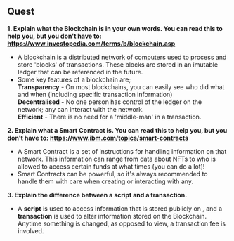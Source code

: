 ## Quest

**1. Explain what the Blockchain is in your own words. You can read this to help you, but you don't have to: https://www.investopedia.com/terms/b/blockchain.asp**
- A blockchain is a distributed network of computers used to process and store 'blocks' of transactions. These blocks are stored in an imutable ledger that can be referenced in the future.
- Some key features of a blockchain are;
<br> **Transparency** - On most blockchains, you can easily see who did what and when (including specific transaction information)
<br> **Decentralised** - No one person has control of the ledger on the network; any can interact with the network.
<br> **Efficient** - There is no need for a 'middle-man' in a transaction.

**2. Explain what a Smart Contract is. You can read this to help you, but you don't have to: https://www.ibm.com/topics/smart-contracts**
- A Smart Contract is a set of instructions for handling information on that network. This information can range from data about NFTs to who is allowed to access certain funds at what times (you can do a lot)!
- Smart Contracts can be powerful, so it's always recommended to handle them with care when creating or interacting with any.

**3. Explain the difference between a script and a transaction.**
- A __script__ is used to access information that is stored publicly on , and a __transaction__ is used to alter information stored on the Blockchain. Anytime something is changed, as opposed to view, a transaction fee is involved.
